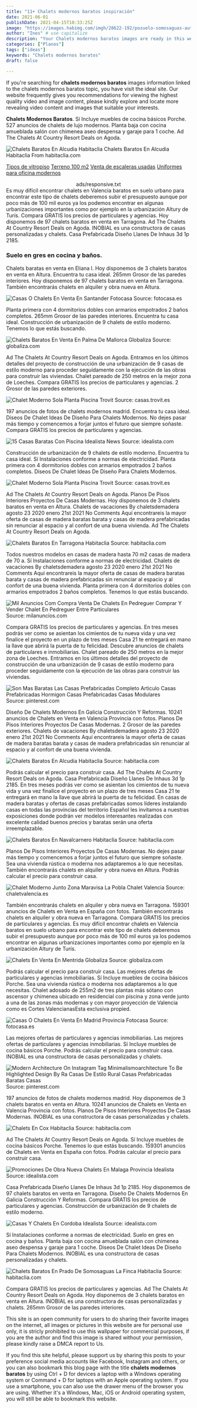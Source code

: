 ```yaml
---
title: "11+ Chalets modernos baratos inspiración"
date: 2021-06-01
publishDate: 2021-04-15T10:33:25Z
image: "https://images.habimg.com/imgh/28622-192/pozuelo-somosaguas-autopromocion-financiado-hasta-80100-so-pozuelo_de_alarcon_28622-img192-91347276G.jpg"
author: "Ines" # use capitalize
description: "Your Chalets modernos baratos images are ready in this website. Chalets modernos baratos are a topic that is being searched for and liked by netizens now. You can Download the Chalets modernos baratos files here. Download all royalty-free images."
categories: ["Planos"]
tags: ["ideas"]
keywords: "Chalets modernos baratos"
draft: false

---
```


If you're searching for **chalets modernos baratos** images information linked to the chalets modernos baratos topic, you have visit the ideal  site.  Our website frequently  gives you  recommendations  for viewing  the highest  quality video and image  content, please kindly explore and locate more revealing video content and images  that suitable your interests.

**Chalets Modernos Baratos**. Sí Incluye muebles de cocina básicos Porche. 527 anuncios de chalets de lujo modernos. Planta baja con cocina amueblada salón con chimenea aseo despensa y garaje para 1 coche. Ad The Chalets At Country Resort Deals on Agoda.

![Chalets Baratos En Alcudia Habitaclia](https://images.habimg.com/imgh/27134-3685826/moderna-y-bonita-casa-alcudia_27134-img3685826-105241751G.jpg "Chalets Baratos En Alcudia Habitaclia")
Chalets Baratos En Alcudia Habitaclia From habitaclia.com

[Tipos de vitropiso](/tipos-de-vitropiso/)
[Terreno 100 m2](/terreno-100-m2/)
[Venta de escaleras usadas](/venta-de-escaleras-usadas/)
[Uniformes para oficina modernos](/uniformes-para-oficina-modernos/)
<div class="d-block p-4">
<center><noscript><span>ads/responsive.txt</span></noscript></center>
</div>
Es muy difícil encontrar chalets en Valencia baratos en suelo urbano para encontrar este tipo de chalets deberemos subir el presupuesto aunque por poco más de 100 mil euros ya los podemos encontrar en algunas urbanizaciones importantes como por ejemplo en la urbanización Altury de Turís. Compara GRATIS los precios de particulares y agencias. Hoy disponemos de 97 chalets baratos en venta en Tarragona. Ad The Chalets At Country Resort Deals on Agoda. INOBIAL es una constructora de casas personalizadas y chalets. Casa Prefabricada Diseño Llanes De Inhaus 3d 1p 2185.

### Suelo en gres en cocina y baños.

Chalets baratas en venta en Eliana l. Hoy disponemos de 3 chalets baratos en venta en Altura. Encuentra tu casa ideal. 265mm Grosor de las paredes interiores. Hoy disponemos de 97 chalets baratos en venta en Tarragona. También encontrarás chalets en alquiler y obra nueva en Altura.


![Casas O Chalets En Venta En Santander Fotocasa](https://static.fotocasa.es/images/promotion/2021/02/15/19725275/2677518.jpg?rule=web_464x348_jpg_70 "Casas O Chalets En Venta En Santander Fotocasa")
Source: fotocasa.es

Planta primera con 4 dormitorios dobles con armarios empotrados 2 baños completos. 265mm Grosor de las paredes interiores. Encuentra tu casa ideal. Construcción de urbanización de 9 chalets de estilo moderno. Tenemos lo que estás buscando.

![Chalets Baratos En Venta En Palma De Mallorca Globaliza](https://dh2zqgwcmsl8h.cloudfront.net/eyJidWNrZXQiOiJyZXNlbS1lcyIsImtleSI6Ijg1ODg3Ly0xMzczNDc5NzEwLmpwZyIsImVkaXRzIjp7InJlc2l6ZSI6eyJ3aWR0aCI6MzU0LCJoZWlnaHQiOjI0MCwiZml0IjoiY292ZXIiLCJ3aXRob3V0RW5sYXJnZW1lbnQiOnRydWV9fX0= "Chalets Baratos En Venta En Palma De Mallorca Globaliza")
Source: globaliza.com

Ad The Chalets At Country Resort Deals on Agoda. Entramos en los últimos detalles del proyecto de construcción de una urbanización de 9 casas de estilo moderno para proceder seguidamente con la ejecución de las obras para construir las viviendas. Chalet pareado de 250 metros en la mejor zona de Loeches. Compara GRATIS los precios de particulares y agencias. 2 Grosor de las paredes exteriores.

![Chalet Moderno Sola Planta Piscina Trovit](https://img-es-1.trovit.com/c1vDe1N1x1_u/c1vDe1N1x1_u.1_11.jpg "Chalet Moderno Sola Planta Piscina Trovit")
Source: casas.trovit.es

197 anuncios de fotos de chalets modernos madrid. Encuentra tu casa ideal. Diseos De Chalet Ideas De Diseño Para Chalets Modernos. No dejes pasar más tiempo y comencemos a forjar juntos el futuro que siempre soñaste. Compara GRATIS los precios de particulares y agencias.

![15 Casas Baratas Con Piscina Idealista News](https://st3.idealista.com/news/archivos/2016-01/chalets_baratos.jpg?sv=CdEQ5YLO "15 Casas Baratas Con Piscina Idealista News")
Source: idealista.com

Construcción de urbanización de 9 chalets de estilo moderno. Encuentra tu casa ideal. Sí Instalaciones conforme a normas de electricidad. Planta primera con 4 dormitorios dobles con armarios empotrados 2 baños completos. Diseos De Chalet Ideas De Diseño Para Chalets Modernos.

![Chalet Moderno Sola Planta Piscina Trovit](https://img-es-1.trovit.com/FK1zNyu1r1l/FK1zNyu1r1l.1_11.jpg "Chalet Moderno Sola Planta Piscina Trovit")
Source: casas.trovit.es

Ad The Chalets At Country Resort Deals on Agoda. Planos De Pisos Interiores Proyectos De Casas Modernas. Hoy disponemos de 3 chalets baratos en venta en Altura. Chalets de vacaciones By chaletsdemadera agosto 23 2020 enero 21st 2021 No Comments Aquí encontrareis la mayor oferta de casas de madera baratas barata y casas de madera prefabricadas sin renunciar al espacio y al confort de una buena vivienda. Ad The Chalets At Country Resort Deals on Agoda.

![Chalets Baratos En Tarragona Habitaclia](https://images.habimg.com/imgh/27134-3653773/aproveche-nuestra-financiacion-tarragona_27134-img3653773-48169846G.jpg "Chalets Baratos En Tarragona Habitaclia")
Source: habitaclia.com

Todos nuestros modelos en casas de madera hasta 70 m2 casas de madera de 70 a. Sí Instalaciones conforme a normas de electricidad. Chalets de vacaciones By chaletsdemadera agosto 23 2020 enero 21st 2021 No Comments Aquí encontrareis la mayor oferta de casas de madera baratas barata y casas de madera prefabricadas sin renunciar al espacio y al confort de una buena vivienda. Planta primera con 4 dormitorios dobles con armarios empotrados 2 baños completos. Tenemos lo que estás buscando.

![Mil Anuncios Com Compra Venta De Chalets En Pedreguer Comprar Y Vender Chalet En Pedreguer Entre Particulares](https://img.milanuncios.com/fg/3488/31/348831702_1.jpg?VersionId=x53Eu.wJUYrh.FWSHHGrp6FpT9IYPdqa "Mil Anuncios Com Compra Venta De Chalets En Pedreguer Comprar Y Vender Chalet En Pedreguer Entre Particulares")
Source: milanuncios.com

Compara GRATIS los precios de particulares y agencias. En tres meses podrás ver como se asientan los cimientos de tu nueva vida y una vez finalice el proyecto en un plazo de tres meses Casa 21 te entregará en mano la llave que abrirá la puerta de tu felicidad. Descubre anuncios de chalets de particulares e inmobiliarias. Chalet pareado de 250 metros en la mejor zona de Loeches. Entramos en los últimos detalles del proyecto de construcción de una urbanización de 9 casas de estilo moderno para proceder seguidamente con la ejecución de las obras para construir las viviendas.

![Son Mas Baratas Las Casas Prefabricadas Completo Articulo Casas Prefabricadas Hormigon Casas Prefabricadas Casas Modulares](https://i.pinimg.com/600x315/6f/c6/a4/6fc6a4a8253e9ab007cf1b4fe8159b9a.jpg "Son Mas Baratas Las Casas Prefabricadas Completo Articulo Casas Prefabricadas Hormigon Casas Prefabricadas Casas Modulares")
Source: pinterest.com

Diseño De Chalets Modernos En Galicia Construcción Y Reformas. 10241 anuncios de Chalets en Venta en Valencia Provincia con fotos. Planos De Pisos Interiores Proyectos De Casas Modernas. 2 Grosor de las paredes exteriores. Chalets de vacaciones By chaletsdemadera agosto 23 2020 enero 21st 2021 No Comments Aquí encontrareis la mayor oferta de casas de madera baratas barata y casas de madera prefabricadas sin renunciar al espacio y al confort de una buena vivienda.

![Chalets Baratos En Alcudia Habitaclia](https://images.habimg.com/imgh/27134-3685826/moderna-y-bonita-casa-alcudia_27134-img3685826-105241751G.jpg "Chalets Baratos En Alcudia Habitaclia")
Source: habitaclia.com

Podrás calcular el precio para construir casa. Ad The Chalets At Country Resort Deals on Agoda. Casa Prefabricada Diseño Llanes De Inhaus 3d 1p 2185. En tres meses podrás ver como se asientan los cimientos de tu nueva vida y una vez finalice el proyecto en un plazo de tres meses Casa 21 te entregará en mano la llave que abrirá la puerta de tu felicidad. En casas de madera baratas y ofertas de casas prefabricadas somos líderes instalando casas en todas las provincias del territorio Español les invitamos a nuestras exposiciones donde podrán ver modelos interesantes realizadas con excelente calidad buenos precios y baratas serán una oferta irreemplazable.

![Chalets Baratos En Navalcarnero Habitaclia](https://images.habimg.com/imgh/16638-1288/chalet-con-4-habitaciones-con-parking-y-calefaccion-navalcarnero_16638-img1288-122941248G.jpg "Chalets Baratos En Navalcarnero Habitaclia")
Source: habitaclia.com

Planos De Pisos Interiores Proyectos De Casas Modernas. No dejes pasar más tiempo y comencemos a forjar juntos el futuro que siempre soñaste. Sea una vivienda rústica o moderna nos adaptaremos a lo que necesitas. También encontrarás chalets en alquiler y obra nueva en Altura. Podrás calcular el precio para construir casa.

![Chalet Moderno Junto Zona Maravisa La Pobla Chalet Valencia](https://chaletvalencia.es/wp-content/uploads/2018/04/24380-entrada-pobla-norte-chalet-valencia.jpg "Chalet Moderno Junto Zona Maravisa La Pobla Chalet Valencia")
Source: chaletvalencia.es

También encontrarás chalets en alquiler y obra nueva en Tarragona. 159301 anuncios de Chalets en Venta en España con fotos. También encontrarás chalets en alquiler y obra nueva en Tarragona. Compara GRATIS los precios de particulares y agencias. Es muy difícil encontrar chalets en Valencia baratos en suelo urbano para encontrar este tipo de chalets deberemos subir el presupuesto aunque por poco más de 100 mil euros ya los podemos encontrar en algunas urbanizaciones importantes como por ejemplo en la urbanización Altury de Turís.

![Chalets En Venta En Mentrida Globaliza](https://dh2zqgwcmsl8h.cloudfront.net/eyJidWNrZXQiOiJyZXNlbS1lcyIsImtleSI6Ijg1ODg3LzQzODkwNDU2OC5qcGciLCJlZGl0cyI6eyJyZXNpemUiOnsid2lkdGgiOjM1NCwiaGVpZ2h0IjoyNDAsImZpdCI6ImNvdmVyIiwid2l0aG91dEVubGFyZ2VtZW50Ijp0cnVlfX19 "Chalets En Venta En Mentrida Globaliza")
Source: globaliza.com

Podrás calcular el precio para construir casa. Las mejores ofertas de particulares y agencias inmobiliarias. Sí Incluye muebles de cocina básicos Porche. Sea una vivienda rústica o moderna nos adaptaremos a lo que necesitas. Chalet adosado de 255m2 de tres plantas más sótano con ascensor y chimenea ubicado en residencial con piscina y zona verde junto a una de las zonas más modernas y con mayor proyección de Valencia como es Cortes ValencianasEsta exclusiva propied.

![Casas O Chalets En Venta En Madrid Provincia Fotocasa](https://static.inmofactory.com/images/inmofactory/documents/1/110148/25917964/346530542.jpg?rule=web_464x348_jpg_70 "Casas O Chalets En Venta En Madrid Provincia Fotocasa")
Source: fotocasa.es

Las mejores ofertas de particulares y agencias inmobiliarias. Las mejores ofertas de particulares y agencias inmobiliarias. Sí Incluye muebles de cocina básicos Porche. Podrás calcular el precio para construir casa. INOBIAL es una constructora de casas personalizadas y chalets.

![Modern Architecture On Instagram Tag Minimalismoarchitecture To Be Highlighted Design By Ra Casas De Estilo Rural Casas Prefabricadas Baratas Casas](https://i.pinimg.com/originals/9d/81/e7/9d81e7dbcab1c600cc0f93cb40181244.jpg "Modern Architecture On Instagram Tag Minimalismoarchitecture To Be Highlighted Design By Ra Casas De Estilo Rural Casas Prefabricadas Baratas Casas")
Source: pinterest.com

197 anuncios de fotos de chalets modernos madrid. Hoy disponemos de 3 chalets baratos en venta en Altura. 10241 anuncios de Chalets en Venta en Valencia Provincia con fotos. Planos De Pisos Interiores Proyectos De Casas Modernas. INOBIAL es una constructora de casas personalizadas y chalets.

![Chalets En Cox Habitaclia](https://images.habimg.com/imgh/14423-3833190/bonita-villa-ubicada-en-la-costa-blanca-cox_14423-img3833190-106565G.jpg "Chalets En Cox Habitaclia")
Source: habitaclia.com

Ad The Chalets At Country Resort Deals on Agoda. Sí Incluye muebles de cocina básicos Porche. Tenemos lo que estás buscando. 159301 anuncios de Chalets en Venta en España con fotos. Podrás calcular el precio para construir casa.

![Promociones De Obra Nueva Chalets En Malaga Provincia Idealista](https://img3.idealista.com/blur/500_375_mq/0/id.pro.es.image.master/bc/d4/94/824832428.jpg "Promociones De Obra Nueva Chalets En Malaga Provincia Idealista")
Source: idealista.com

Casa Prefabricada Diseño Llanes De Inhaus 3d 1p 2185. Hoy disponemos de 97 chalets baratos en venta en Tarragona. Diseño De Chalets Modernos En Galicia Construcción Y Reformas. Compara GRATIS los precios de particulares y agencias. Construcción de urbanización de 9 chalets de estilo moderno.

![Casas Y Chalets En Cordoba Idealista](https://img3.idealista.com/blur/WEB_LISTING_TOP/0/id.pro.es.image.master/73/96/39/848748683.jpg "Casas Y Chalets En Cordoba Idealista")
Source: idealista.com

Sí Instalaciones conforme a normas de electricidad. Suelo en gres en cocina y baños. Planta baja con cocina amueblada salón con chimenea aseo despensa y garaje para 1 coche. Diseos De Chalet Ideas De Diseño Para Chalets Modernos. INOBIAL es una constructora de casas personalizadas y chalets.

![Chalets Baratos En Prado De Somosaguas La Finca Habitaclia](https://images.habimg.com/imgh/28622-192/pozuelo-somosaguas-autopromocion-financiado-hasta-80100-so-pozuelo_de_alarcon_28622-img192-91347276G.jpg "Chalets Baratos En Prado De Somosaguas La Finca Habitaclia")
Source: habitaclia.com

Compara GRATIS los precios de particulares y agencias. Ad The Chalets At Country Resort Deals on Agoda. Hoy disponemos de 3 chalets baratos en venta en Altura. INOBIAL es una constructora de casas personalizadas y chalets. 265mm Grosor de las paredes interiores.

This site is an open community for users to do sharing their favorite images on the internet, all images or pictures in this website are for personal use only, it is stricly prohibited to use this wallpaper for commercial purposes, if you are the author and find this image is shared without your permission, please kindly raise a DMCA report to Us.

If you find this site helpful, please support us by sharing this posts to your preference social media accounts like Facebook, Instagram and others, or you can also bookmark this blog page with the title **chalets modernos baratos** by using Ctrl + D for devices a laptop with a Windows operating system or Command + D for laptops with an Apple operating system. If you use a smartphone, you can also use the drawer menu of the browser you are using. Whether it's a Windows, Mac, iOS or Android operating system, you will still be able to bookmark this website.

